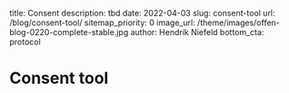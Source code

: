 title: Consent
description: tbd
date: 2022-04-03
slug: consent-tool
url: /blog/consent-tool/
sitemap_priority: 0
image_url: /theme/images/offen-blog-0220-complete-stable.jpg
author: Hendrik Niefeld
bottom_cta: protocol

# Consent tool

<div class="tweet-container">  
</div>
<script src="https://consent.offen.dev/client.js"></script>
<script>
  const client = new window.ConsentClient({
    host: document.querySelector('.tweet-container'),
    ui: {
      styles: {
        position: 'relative'
      }
    }
  })
  client.acquire('twitter')
    .then(function (result) {
      if (result && result.decisions && result.decisions.twitter) {
        const blockquote = document.createElement('p')
        blockquote.innerHTML = '<blockquote class="twitter-tweet"><p lang="en" dir="ltr">Once again; loud and slow for the people at the back:<br><br>COOKIE POPUPS DID NOT COME FROM THE GDPR. <br><br>Cookie popups came from the adtech industry’s disinclination to comply with ePrivacy law and make it so annoying to avoid surveillance advertising that people wouldn’t bother</p>&mdash; Miss IG Geek (she/her) 🏳️‍🌈 (@MissIG_Geek) <a href="https://twitter.com/MissIG_Geek/status/1524353593385574400?ref_src=twsrc%5Etfw">May 11, 2022</a></blockquote>'
        document.querySelector('.tweet-container').appendChild(blockquote)

        const script = document.createElement('script')
        script.src = 'https://platform.twitter.com/widgets.js'
        document.querySelector('.tweet-container').appendChild(script)
      }
    })
    .catch(function (err) {
      console.error(err)
    })
</script>
